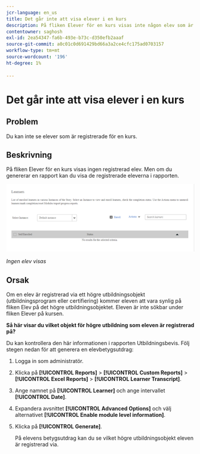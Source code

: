 ```yaml
---
jcr-language: en_us
title: Det går inte att visa elever i en kurs
description: På fliken Elever för en kurs visas inte någon elev som är registrerad i Adobe Learning Manager. Men om du genererar en rapport kan du visa de registrerade eleverna i rapporten.
contentowner: saghosh
exl-id: 2ea54347-fa6b-493e-b73c-d350efb2aaaf
source-git-commit: a0c01c0d691429bd66a3a2ce4cfc175ad0703157
workflow-type: tm+mt
source-wordcount: '196'
ht-degree: 1%

---
```


# Det går inte att visa elever i en kurs

## Problem

Du kan inte se elever som är registrerade för en kurs.

## Beskrivning

På fliken Elever för en kurs visas ingen registrerad elev. Men om du genererar en rapport kan du visa de registrerade eleverna i rapporten.

![](assets/no-learners.png)

*Ingen elev visas*

## Orsak

Om en elev är registrerad via ett högre utbildningsobjekt (utbildningsprogram eller certifiering) kommer eleven att vara synlig på fliken Elev på det högre utbildningsobjektet. Eleven är inte sökbar under fliken Elever på kursen.

**Så här visar du vilket objekt för högre utbildning som eleven är registrerad på?**

Du kan kontrollera den här informationen i rapporten Utbildningsbevis. Följ stegen nedan för att generera en elevbetygsutdrag:

1. Logga in som administratör.
1. Klicka på **[!UICONTROL Reports]** > **[!UICONTROL Custom Reports]** > **[!UICONTROL Excel Reports]** > **[!UICONTROL Learner Transcript]**.

1. Ange namnet på **[!UICONTROL Learner]** och ange intervallet **[!UICONTROL Date]**.
1. Expandera avsnittet **[!UICONTROL Advanced Options]** och välj alternativet **[!UICONTROL Enable module level information]**.
1. Klicka på **[!UICONTROL Generate]**.

   På elevens betygsutdrag kan du se vilket högre utbildningsobjekt eleven är registrerad via.
